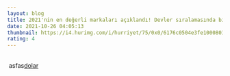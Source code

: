 ```yaml
--- 
layout: blog
title: 2021'nin en değerli markaları açıklandı! Devler sıralamasında birinci bakın hangisi
date: 2021-10-26 04:05:13
thumbnail: https://i4.hurimg.com/i/hurriyet/75/0x0/6176c0504e3fe10008019ece.jpg
rating: 4
---
```

</br>&nbsp;asfas<a href="https://codecanyon.net/category/php-scripts?term=article%20spinner">dolar</a>